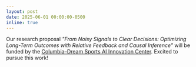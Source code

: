 ```yaml
---
layout: post
date: 2025-06-01 00:00:00-0500
inline: true
---
```


Our research proposal <em>"From Noisy Signals to Clear Decisions: Optimizing Long-Term Outcomes with Relative Feedback and Causal Inference"</em> will be funded by the <a href="https://sportsai.engineering.columbia.edu/">Columbia–Dream Sports AI Innovation Center</a>. Excited to pursue this work!